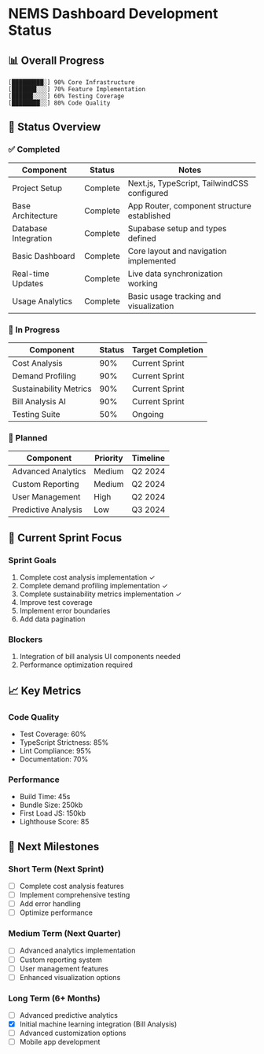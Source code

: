 # NEMS Dashboard Development Status

## 📊 Overall Progress
```
[█████████░] 90% Core Infrastructure
[███████░░░] 70% Feature Implementation
[██████░░░░] 60% Testing Coverage
[████████░░] 80% Code Quality
```

## 🎯 Status Overview

### ✅ Completed
| Component | Status | Notes |
|-----------|--------|-------|
| Project Setup | Complete | Next.js, TypeScript, TailwindCSS configured |
| Base Architecture | Complete | App Router, component structure established |
| Database Integration | Complete | Supabase setup and types defined |
| Basic Dashboard | Complete | Core layout and navigation implemented |
| Real-time Updates | Complete | Live data synchronization working |
| Usage Analytics | Complete | Basic usage tracking and visualization |

### 🚧 In Progress
| Component | Status | Target Completion |
|-----------|--------|------------------|
| Cost Analysis | 90% | Current Sprint |
| Demand Profiling | 90% | Current Sprint |
| Sustainability Metrics | 90% | Current Sprint |
| Bill Analysis AI | 90% | Current Sprint |
| Testing Suite | 50% | Ongoing |

### 📝 Planned
| Component | Priority | Timeline |
|-----------|----------|----------|
| Advanced Analytics | Medium | Q2 2024 |
| Custom Reporting | Medium | Q2 2024 |
| User Management | High | Q2 2024 |
| Predictive Analysis | Low | Q3 2024 |

## 🔄 Current Sprint Focus

### Sprint Goals
1. Complete cost analysis implementation ✓
2. Complete demand profiling implementation ✓
3. Complete sustainability metrics implementation ✓
4. Improve test coverage
5. Implement error boundaries
6. Add data pagination

### Blockers
1. Integration of bill analysis UI components needed
2. Performance optimization required

## 📈 Key Metrics

### Code Quality
- Test Coverage: 60%
- TypeScript Strictness: 85%
- Lint Compliance: 95%
- Documentation: 70%

### Performance
- Build Time: 45s
- Bundle Size: 250kb
- First Load JS: 150kb
- Lighthouse Score: 85

## 🎯 Next Milestones

### Short Term (Next Sprint)
- [ ] Complete cost analysis features
- [ ] Implement comprehensive testing
- [ ] Add error handling
- [ ] Optimize performance

### Medium Term (Next Quarter)
- [ ] Advanced analytics implementation
- [ ] Custom reporting system
- [ ] User management features
- [ ] Enhanced visualization options

### Long Term (6+ Months)
- [ ] Advanced predictive analytics
- [x] Initial machine learning integration (Bill Analysis)
- [ ] Advanced customization options
- [ ] Mobile app development
